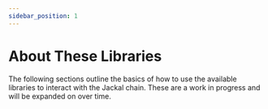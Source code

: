 ```yaml
---
sidebar_position: 1
---
```


# About These Libraries

The following sections outline the basics of how to use the available libraries to interact with the Jackal chain. These
are a work in progress and will be expanded on over time.
